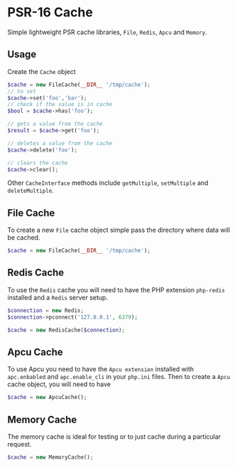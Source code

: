 # PSR-16 Cache

Simple lightweight PSR cache libraries, `File`, `Redis`, `Apcu` and `Memory`.


## Usage

Create the `Cache` object

```php
$cache = new FileCache(__DIR__ '/tmp/cache');
// to set
$cache->set('foo','bar');
// check if the value is in cache
$bool = $cache->has('foo');

// gets a value from the cache
$result = $cache->get('foo');

// deletes a value from the cache
$cache->delete('foo');

// clears the cache
$cache->clear();
```

Other `CacheInterface` methods include `getMultiple`, `setMultiple` and `deleteMultiple`.

## File Cache

To create a new `File` cache object simple pass the directory where data will be cached.

```php
$cache = new FileCache(__DIR__ '/tmp/cache');
```

## Redis Cache

To use the `Redis` cache you will need to have the PHP extension `php-redis `installed and a `Redis` server setup.

```php
$connection = new Redis;
$connection->pconnect('127.0.0.1', 6379);

$cache = new RedisCache($connection);
```

## Apcu Cache

To use Apcu you need to have the `Apcu extension` installed with `apc.enbabled` and `apc.enable_cli` in your `php.ini` files. 
Then to create a `Apcu` cache object, you will need to have

```php
$cache = new ApcuCache();
```

## Memory Cache

The memory cache is ideal for testing or to just cache during a particular request.

```php
$cache = new MemoryCache();
```